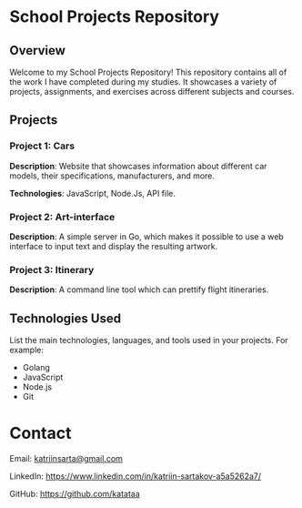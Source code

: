 # School Projects Repository

## Overview
Welcome to my School Projects Repository! This repository contains all of the work I have completed during my studies. It showcases a variety of projects, assignments, and exercises across different subjects and courses.


## Projects
### Project 1: Cars
**Description**: Website that showcases information about different car models, their specifications, manufacturers, and more.

**Technologies**: JavaScript, Node.Js, API file.


### Project 2: Art-interface
**Description**: A simple server in Go, which makes it possible to use a web interface to input text and display the resulting artwork.

### Project 3: Itinerary
**Description**: A command line tool which can prettify flight itineraries.


## Technologies Used
List the main technologies, languages, and tools used in your projects. For example:
- Golang
- JavaScript
- Node.js
- Git

# Contact
Email: katriinsarta@gmail.com

LinkedIn: https://www.linkedin.com/in/katriin-sartakov-a5a5262a7/

GitHub: https://github.com/katataa
